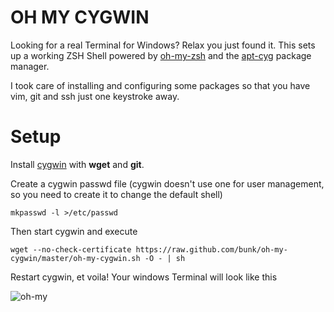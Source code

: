 # OH MY CYGWIN

Looking for a real Terminal for Windows?
Relax you just found it. This sets up a working ZSH Shell powered by [oh-my-zsh](https://github.com/robbyrussell/oh-my-zsh) and the [apt-cyg](http://code.google.com/p/apt-cyg/) package manager.

I took care of installing and configuring some packages so that you have vim, git and ssh just one keystroke away.

# Setup

Install [cygwin](http://www.cygwin.com/) with __wget__ and __git__.

Create a cygwin passwd file (cygwin doesn't use one for user management, so you need to create it to change the default shell)

    mkpasswd -l >/etc/passwd

Then start cygwin and execute

    wget --no-check-certificate https://raw.github.com/bunk/oh-my-cygwin/master/oh-my-cygwin.sh -O - | sh

Restart cygwin, et voila!
Your windows Terminal will look like this

![oh-my](https://coderwall-assets-0.s3.amazonaws.com/uploads/picture/file/1297/oh-my-cygwin.PNG "OH-MY-OH-MY")
